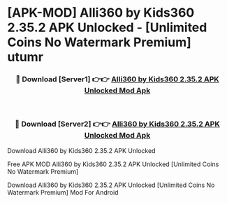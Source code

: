 # [APK-MOD] Alli360 by Kids360 2.35.2 APK Unlocked - [Unlimited Coins No Watermark Premium] utumr



<div align="center">
<h3>🔴 Download [Server1] 👉👉 <a href="https://momento.my/?title=Alli360_by_Kids360_2.35.2_APK_Unlocked">Alli360 by Kids360 2.35.2 APK Unlocked Mod Apk</a></h3><br>

<h3>🔴 Download [Server2] 👉👉 <a href="https://momento.my/?title=Alli360_by_Kids360_2.35.2_APK_Unlocked">Alli360 by Kids360 2.35.2 APK Unlocked Mod Apk</a></h3>
</div>



Download Alli360 by Kids360 2.35.2 APK Unlocked 

Free APK MOD Alli360 by Kids360 2.35.2 APK Unlocked [Unlimited Coins No Watermark Premium]

Download Alli360 by Kids360 2.35.2 APK Unlocked [Unlimited Coins No Watermark Premium] Mod For Android
